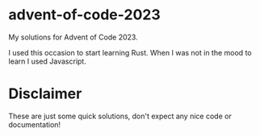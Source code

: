 # advent-of-code-2023
My solutions for Advent of Code 2023. 

I used this occasion to start learning Rust. When I was not in the mood to learn I used Javascript.

# Disclaimer
These are just some quick solutions, don't expect any nice code or documentation!
